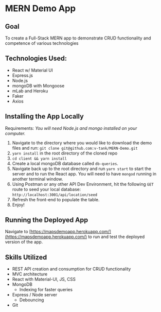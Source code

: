 # MERN Demo App

## Goal
To create a Full-Stack MERN app to demonstrate CRUD functionality and competence of various technologies

## Technologies Used:
- React w/ Material UI
- Express.js
- Node.js
- mongoDB with Mongoose
- mLab and Heroku
- Faker
- Axios

## Installing the App Locally
Requirements: *You will need Node.js and mongo installed on your computer.*

1. Navigate to the directory where you would like to download the demo files and run:
 `git clone git@github.com:v-tank/MERN-Demo.git`
2. `yarn install` in the root directory of the cloned repo
3. `cd client && yarn install`
4. Create a local mongoDB database called `db-queries`.
5. Navigate back up to the root directory and run `yarn start` to start the server and to run the React app. You will need to have `mongod` running in another terminal window.
6. Using Postman or any other API Dev Environment, hit the following `GET` route to seed your local database: `http://localhost:3001/api/location/seed`
7. Refresh the front-end to populate the table.
8. Enjoy!

## Running the Deployed App
Navigate to [https://mapsdemoapp.herokuapp.com/](https://mapsdemoapp.herokuapp.com/) to run and test the deployed version of the app.

## Skills Utilized
- REST API creation and consumption for CRUD functionality
- MVC architecture
- React with Material-UI, JS, CSS
- MongoDB
  - Indexing for faster queries
- Express / Node server
  - Debouncing
- Git

